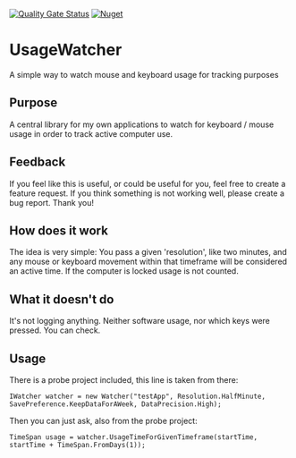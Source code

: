 [![Quality Gate Status](https://sonarcloud.io/api/project_badges/measure?project=ZsoltGajdacs_UsageWatcher&metric=alert_status)](https://sonarcloud.io/dashboard?id=ZsoltGajdacs_UsageWatcher)
[![Nuget](https://img.shields.io/nuget/v/ZsGWorks.UsageWatcher)](https://www.nuget.org/packages/ZsGWorks.UsageWatcher)
# UsageWatcher
A simple way to watch mouse and keyboard usage for tracking purposes

## Purpose
A central library for my own applications to watch for keyboard / mouse usage in order to track active computer use.

## Feedback
If you feel like this is useful, or could be useful for you, feel free to create a feature request. If you think something is not working well, please create a bug report. Thank you!

## How does it work
The idea is very simple: You pass a given 'resolution', like two minutes, and any mouse or keyboard movement within that timeframe will be considered an active time.
If the computer is locked usage is not counted.

## What it doesn't do
It's not logging anything. Neither software usage, nor which keys were pressed. You can check.

## Usage
There is a probe project included, this line is taken from there:
```
IWatcher watcher = new Watcher("testApp", Resolution.HalfMinute, SavePreference.KeepDataForAWeek, DataPrecision.High);
```
Then you can just ask, also from the probe project:
~~~
TimeSpan usage = watcher.UsageTimeForGivenTimeframe(startTime, startTime + TimeSpan.FromDays(1));
~~~
